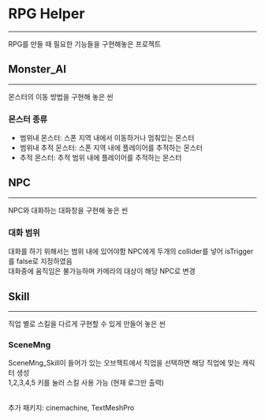 # RPG Helper
-----
RPG를 만들 때 필요한 기능들을 구현해놓은 프로젝트

## Monster_AI
-----
몬스터의 이동 방법을 구현해 놓은 씬
### 몬스터 종류
+ 범위내 몬스터: 스폰 지역 내에서 이동하거나 멈춰있는 몬스터
+ 범위내 추적 몬스터: 스폰 지역 내에 플레이어를 추적하는 몬스터
+ 추적 몬스터: 추적 범위 내에 플레이어를 추적하는 몬스터

## NPC
-----
NPC와 대화하는 대화창을 구현해 놓은 씬
### 대화 범위
대화를 하기 위해서는 범위 내에 있어야함 NPC에게 두개의 collider를 넣어 isTrigger를 false로 지정하였음<br>
대화중에 움직임은 불가능하며 카메라의 대상이 해당 NPC로 변경

## Skill
-----
직업 별로 스킬을 다르게 구현할 수 있게 만들어 놓은 씬
### SceneMng
SceneMng_Skill이 들어가 있는 오브젝트에서 직업을 선택하면 해당 직업에 맞는 캐릭터 생성<br>
1,2,3,4,5 키를 눌러 스킬 사용 가능 (현재 로그만 출력)

<br>추가 패키지: cinemachine, TextMeshPro